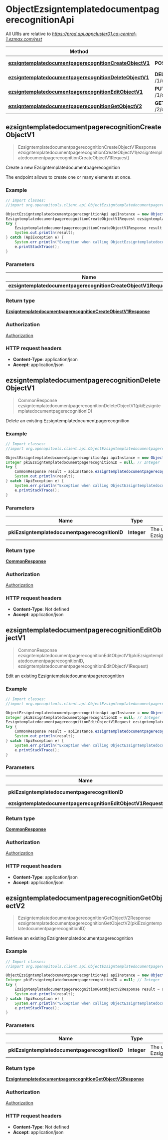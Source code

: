 # ObjectEzsigntemplatedocumentpagerecognitionApi

All URIs are relative to *https://prod.api.appcluster01.ca-central-1.ezmax.com/rest*

Method | HTTP request | Description
------------- | ------------- | -------------
[**ezsigntemplatedocumentpagerecognitionCreateObjectV1**](ObjectEzsigntemplatedocumentpagerecognitionApi.md#ezsigntemplatedocumentpagerecognitionCreateObjectV1) | **POST** /1/object/ezsigntemplatedocumentpagerecognition | Create a new Ezsigntemplatedocumentpagerecognition
[**ezsigntemplatedocumentpagerecognitionDeleteObjectV1**](ObjectEzsigntemplatedocumentpagerecognitionApi.md#ezsigntemplatedocumentpagerecognitionDeleteObjectV1) | **DELETE** /1/object/ezsigntemplatedocumentpagerecognition/{pkiEzsigntemplatedocumentpagerecognitionID} | Delete an existing Ezsigntemplatedocumentpagerecognition
[**ezsigntemplatedocumentpagerecognitionEditObjectV1**](ObjectEzsigntemplatedocumentpagerecognitionApi.md#ezsigntemplatedocumentpagerecognitionEditObjectV1) | **PUT** /1/object/ezsigntemplatedocumentpagerecognition/{pkiEzsigntemplatedocumentpagerecognitionID} | Edit an existing Ezsigntemplatedocumentpagerecognition
[**ezsigntemplatedocumentpagerecognitionGetObjectV2**](ObjectEzsigntemplatedocumentpagerecognitionApi.md#ezsigntemplatedocumentpagerecognitionGetObjectV2) | **GET** /2/object/ezsigntemplatedocumentpagerecognition/{pkiEzsigntemplatedocumentpagerecognitionID} | Retrieve an existing Ezsigntemplatedocumentpagerecognition



## ezsigntemplatedocumentpagerecognitionCreateObjectV1

> EzsigntemplatedocumentpagerecognitionCreateObjectV1Response ezsigntemplatedocumentpagerecognitionCreateObjectV1(ezsigntemplatedocumentpagerecognitionCreateObjectV1Request)

Create a new Ezsigntemplatedocumentpagerecognition

The endpoint allows to create one or many elements at once.

### Example

```java
// Import classes:
//import org.openapitools.client.api.ObjectEzsigntemplatedocumentpagerecognitionApi;

ObjectEzsigntemplatedocumentpagerecognitionApi apiInstance = new ObjectEzsigntemplatedocumentpagerecognitionApi();
EzsigntemplatedocumentpagerecognitionCreateObjectV1Request ezsigntemplatedocumentpagerecognitionCreateObjectV1Request = new EzsigntemplatedocumentpagerecognitionCreateObjectV1Request(); // EzsigntemplatedocumentpagerecognitionCreateObjectV1Request | 
try {
    EzsigntemplatedocumentpagerecognitionCreateObjectV1Response result = apiInstance.ezsigntemplatedocumentpagerecognitionCreateObjectV1(ezsigntemplatedocumentpagerecognitionCreateObjectV1Request);
    System.out.println(result);
} catch (ApiException e) {
    System.err.println("Exception when calling ObjectEzsigntemplatedocumentpagerecognitionApi#ezsigntemplatedocumentpagerecognitionCreateObjectV1");
    e.printStackTrace();
}
```

### Parameters


Name | Type | Description  | Notes
------------- | ------------- | ------------- | -------------
 **ezsigntemplatedocumentpagerecognitionCreateObjectV1Request** | [**EzsigntemplatedocumentpagerecognitionCreateObjectV1Request**](EzsigntemplatedocumentpagerecognitionCreateObjectV1Request.md)|  |

### Return type

[**EzsigntemplatedocumentpagerecognitionCreateObjectV1Response**](EzsigntemplatedocumentpagerecognitionCreateObjectV1Response.md)

### Authorization

[Authorization](../README.md#Authorization)

### HTTP request headers

- **Content-Type**: application/json
- **Accept**: application/json


## ezsigntemplatedocumentpagerecognitionDeleteObjectV1

> CommonResponse ezsigntemplatedocumentpagerecognitionDeleteObjectV1(pkiEzsigntemplatedocumentpagerecognitionID)

Delete an existing Ezsigntemplatedocumentpagerecognition



### Example

```java
// Import classes:
//import org.openapitools.client.api.ObjectEzsigntemplatedocumentpagerecognitionApi;

ObjectEzsigntemplatedocumentpagerecognitionApi apiInstance = new ObjectEzsigntemplatedocumentpagerecognitionApi();
Integer pkiEzsigntemplatedocumentpagerecognitionID = null; // Integer | The unique ID of the Ezsigntemplatedocumentpagerecognition
try {
    CommonResponse result = apiInstance.ezsigntemplatedocumentpagerecognitionDeleteObjectV1(pkiEzsigntemplatedocumentpagerecognitionID);
    System.out.println(result);
} catch (ApiException e) {
    System.err.println("Exception when calling ObjectEzsigntemplatedocumentpagerecognitionApi#ezsigntemplatedocumentpagerecognitionDeleteObjectV1");
    e.printStackTrace();
}
```

### Parameters


Name | Type | Description  | Notes
------------- | ------------- | ------------- | -------------
 **pkiEzsigntemplatedocumentpagerecognitionID** | **Integer**| The unique ID of the Ezsigntemplatedocumentpagerecognition | [default to null]

### Return type

[**CommonResponse**](CommonResponse.md)

### Authorization

[Authorization](../README.md#Authorization)

### HTTP request headers

- **Content-Type**: Not defined
- **Accept**: application/json


## ezsigntemplatedocumentpagerecognitionEditObjectV1

> CommonResponse ezsigntemplatedocumentpagerecognitionEditObjectV1(pkiEzsigntemplatedocumentpagerecognitionID, ezsigntemplatedocumentpagerecognitionEditObjectV1Request)

Edit an existing Ezsigntemplatedocumentpagerecognition



### Example

```java
// Import classes:
//import org.openapitools.client.api.ObjectEzsigntemplatedocumentpagerecognitionApi;

ObjectEzsigntemplatedocumentpagerecognitionApi apiInstance = new ObjectEzsigntemplatedocumentpagerecognitionApi();
Integer pkiEzsigntemplatedocumentpagerecognitionID = null; // Integer | The unique ID of the Ezsigntemplatedocumentpagerecognition
EzsigntemplatedocumentpagerecognitionEditObjectV1Request ezsigntemplatedocumentpagerecognitionEditObjectV1Request = new EzsigntemplatedocumentpagerecognitionEditObjectV1Request(); // EzsigntemplatedocumentpagerecognitionEditObjectV1Request | 
try {
    CommonResponse result = apiInstance.ezsigntemplatedocumentpagerecognitionEditObjectV1(pkiEzsigntemplatedocumentpagerecognitionID, ezsigntemplatedocumentpagerecognitionEditObjectV1Request);
    System.out.println(result);
} catch (ApiException e) {
    System.err.println("Exception when calling ObjectEzsigntemplatedocumentpagerecognitionApi#ezsigntemplatedocumentpagerecognitionEditObjectV1");
    e.printStackTrace();
}
```

### Parameters


Name | Type | Description  | Notes
------------- | ------------- | ------------- | -------------
 **pkiEzsigntemplatedocumentpagerecognitionID** | **Integer**| The unique ID of the Ezsigntemplatedocumentpagerecognition | [default to null]
 **ezsigntemplatedocumentpagerecognitionEditObjectV1Request** | [**EzsigntemplatedocumentpagerecognitionEditObjectV1Request**](EzsigntemplatedocumentpagerecognitionEditObjectV1Request.md)|  |

### Return type

[**CommonResponse**](CommonResponse.md)

### Authorization

[Authorization](../README.md#Authorization)

### HTTP request headers

- **Content-Type**: application/json
- **Accept**: application/json


## ezsigntemplatedocumentpagerecognitionGetObjectV2

> EzsigntemplatedocumentpagerecognitionGetObjectV2Response ezsigntemplatedocumentpagerecognitionGetObjectV2(pkiEzsigntemplatedocumentpagerecognitionID)

Retrieve an existing Ezsigntemplatedocumentpagerecognition



### Example

```java
// Import classes:
//import org.openapitools.client.api.ObjectEzsigntemplatedocumentpagerecognitionApi;

ObjectEzsigntemplatedocumentpagerecognitionApi apiInstance = new ObjectEzsigntemplatedocumentpagerecognitionApi();
Integer pkiEzsigntemplatedocumentpagerecognitionID = null; // Integer | The unique ID of the Ezsigntemplatedocumentpagerecognition
try {
    EzsigntemplatedocumentpagerecognitionGetObjectV2Response result = apiInstance.ezsigntemplatedocumentpagerecognitionGetObjectV2(pkiEzsigntemplatedocumentpagerecognitionID);
    System.out.println(result);
} catch (ApiException e) {
    System.err.println("Exception when calling ObjectEzsigntemplatedocumentpagerecognitionApi#ezsigntemplatedocumentpagerecognitionGetObjectV2");
    e.printStackTrace();
}
```

### Parameters


Name | Type | Description  | Notes
------------- | ------------- | ------------- | -------------
 **pkiEzsigntemplatedocumentpagerecognitionID** | **Integer**| The unique ID of the Ezsigntemplatedocumentpagerecognition | [default to null]

### Return type

[**EzsigntemplatedocumentpagerecognitionGetObjectV2Response**](EzsigntemplatedocumentpagerecognitionGetObjectV2Response.md)

### Authorization

[Authorization](../README.md#Authorization)

### HTTP request headers

- **Content-Type**: Not defined
- **Accept**: application/json

